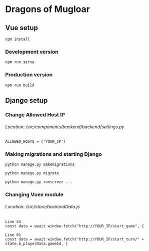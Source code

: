 # Dragons of Mugloar

## Vue setup
```
npm install
```

### Development version
```
npm run serve
```

### Production version
```
npm run build
```

## Django setup

### Change Allowed Host IP
###### Location: /src/components/backend/backend/settings.py
```
ALLOWED_HOSTS = ['YOUR_IP']
```

### Making migrations and starting Django
```
python manage.py makemigrations
```

```
python manage.py migrate
```

```
python manage.py runserver ...
```

### Changing Vuex module
###### Location: /src/store/backendData.js
```
Line 44
const data = await window.fetch("http://YOUR_IP/start_game", {
```

```
Line 61
const data = await window.fetch("http://YOUR_IP/start_turn/" + state.b_playerData.gameId, {
```

